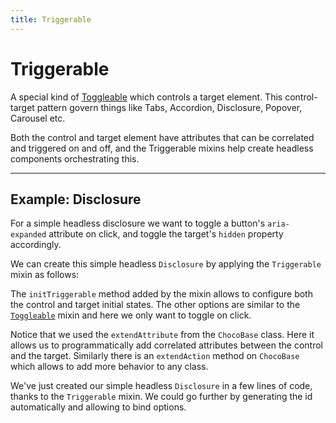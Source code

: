 ```yaml
---
title: Triggerable
---
```


<script lang="ts">
	import Demo from "$components/Demo.svelte";
</script>

# Triggerable

A special kind of [Toggleable](/mixins/toggleable) which controls a target element. This control-target pattern govern things like Tabs, Accordion, Disclosure, Popover, Carousel etc.

Both the control and target element have attributes that can be correlated and triggered on and off, and the Triggerable mixins help create headless components orchestrating this.

---

## Example: Disclosure

For a simple headless disclosure we want to toggle a button's `aria-expanded` attribute on click, and toggle the target's `hidden` property accordingly.

We can create this simple headless `Disclosure` by applying the `Triggerable` mixin as follows:

<Demo file="./disclosureExample.svelte" value="code" />

The `initTriggerable` method added by the mixin allows to configure both the control and target initial states. The other options are similar to the [`Toggleable`](/mixins/toggleable) mixin and here we only want to toggle on click.

Notice that we used the `extendAttribute` from the `ChocoBase` class. Here it allows us to programmatically add correlated attributes between the control and the target. Similarly there is an `extendAction` method on `ChocoBase` which allows to add more behavior to any class.

We've just created our simple headless `Disclosure` in a few lines of code, thanks to the `Triggerable` mixin. We could go further by generating the id automatically and allowing to bind options.